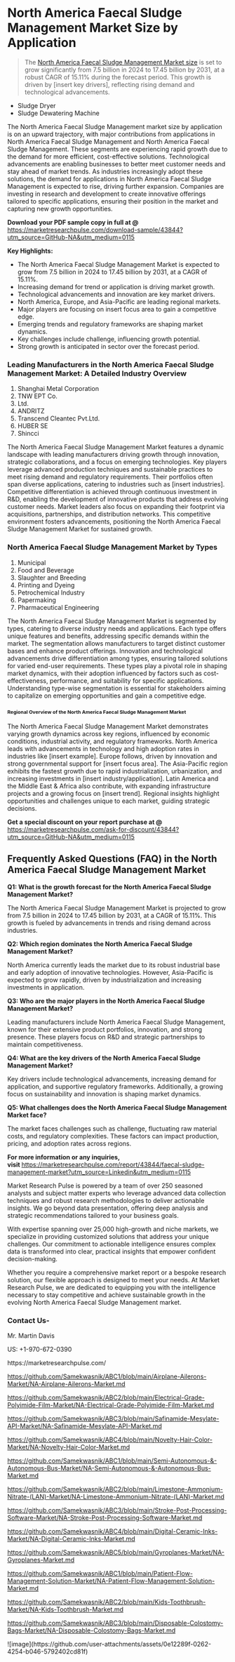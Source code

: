 <h1>North America Faecal Sludge Management Market&nbsp;Size by Application</h1><blockquote><p>The <a href="https://marketresearchpulse.com/download-sample/43844?utm_source=GitHub-NA&amp;utm_medium=0115">North America Faecal Sludge Management Market size</a> is set to grow significantly from 7.5 billion in 2024 to 17.45 billion by 2031, at a robust CAGR of 15.11% during the forecast period. This growth is driven by [insert key drivers], reflecting rising demand and technological advancements.</p></blockquote><ul><li>Sludge Dryer<li> Sludge Dewatering Machine</li></ul><p>The North America Faecal Sludge Management market size by application is on an upward trajectory, with major contributions from applications in North America Faecal Sludge Management and North America Faecal Sludge Management. These segments are experiencing rapid growth due to the demand for more efficient, cost-effective solutions. Technological advancements are enabling businesses to better meet customer needs and stay ahead of market trends. As industries increasingly adopt these solutions, the demand for applications in North America Faecal Sludge Management is expected to rise, driving further expansion. Companies are investing in research and development to create innovative offerings tailored to specific applications, ensuring their position in the market and capturing new growth opportunities.</p><p><strong>Download your PDF sample copy in full at @ </strong><a href="https://marketresearchpulse.com/download-sample/43844?utm_source=GitHub-NA&amp;utm_medium=0115">https://marketresearchpulse.com/download-sample/43844?utm_source=GitHub-NA&amp;utm_medium=0115</a></p><p><strong>Key Highlights: </strong></p><ul><li>The North America Faecal Sludge Management Market is expected to grow from 7.5 billion in 2024 to 17.45 billion by 2031, at a CAGR of 15.11%.</li><li>Increasing demand for trend or application is driving market growth.</li><li>Technological advancements and innovation are key market drivers.</li><li>North America, Europe, and Asia-Pacific are leading regional markets.</li><li>Major players are focusing on insert focus area to gain a competitive edge.</li><li>Emerging trends and regulatory frameworks are shaping market dynamics.</li><li>Key challenges include challenge, influencing growth potential.</li><li>Strong growth is anticipated in sector over the forecast period.</li></ul><h3>Leading Manufacturers in the North America Faecal Sludge Management Market: A Detailed Industry Overview</h3><ol><li>Shanghai Metal Corporation</li><li>TNW EPT Co.</li><li>Ltd.</li><li>ANDRITZ</li><li>Transcend Cleantec Pvt.Ltd.</li><li>HUBER SE</li><li>Shincci</li></ol><div class="flex max-w-full flex-col flex-grow"><div class="min-h-8 text-message flex w-full flex-col items-end gap-2 whitespace-normal break-words [.text-message+&amp;]:mt-5" dir="auto" data-message-author-role="assistant" data-message-id="fd8432e4-4910-450d-b182-61b7bfb0a01f" data-message-model-slug="gpt-4o"><div class="flex w-full flex-col gap-1 empty:hidden first:pt-[3px]"><div class="markdown prose w-full break-words dark:prose-invert light"><p>The North America Faecal Sludge Management Market features a dynamic landscape with leading manufacturers driving growth through innovation, strategic collaborations, and a focus on emerging technologies. Key players leverage advanced production techniques and sustainable practices to meet rising demand and regulatory requirements. Their portfolios often span diverse applications, catering to industries such as [insert industries]. Competitive differentiation is achieved through continuous investment in R&amp;D, enabling the development of innovative products that address evolving customer needs. Market leaders also focus on expanding their footprint via acquisitions, partnerships, and distribution networks. This competitive environment fosters advancements, positioning the North America Faecal Sludge Management Market for sustained growth.</p></div></div></div></div><h3>North America Faecal Sludge Management Market by Types</h3><ol><li>Municipal<li> Food and Beverage<li> Slaughter and Breeding<li> Printing and Dyeing<li> Petrochemical Industry<li> Papermaking<li> Pharmaceutical Engineering</li></ol><div class="flex max-w-full flex-col flex-grow"><div class="min-h-8 text-message flex w-full flex-col items-end gap-2 whitespace-normal break-words [.text-message+&amp;]:mt-5" dir="auto" data-message-author-role="assistant" data-message-id="084470be-0bb7-4664-bddf-5156b4f41249" data-message-model-slug="gpt-4o-mini"><div class="flex w-full flex-col gap-1 empty:hidden first:pt-[3px]"><div class="markdown prose w-full break-words dark:prose-invert light"><p>The North America Faecal Sludge Management Market is segmented by types, catering to diverse industry needs and applications. Each type offers unique features and benefits, addressing specific demands within the market. The segmentation allows manufacturers to target distinct customer bases and enhance product offerings. Innovation and technological advancements drive differentiation among types, ensuring tailored solutions for varied end-user requirements. These types play a pivotal role in shaping market dynamics, with their adoption influenced by factors such as cost-effectiveness, performance, and suitability for specific applications. Understanding type-wise segmentation is essential for stakeholders aiming to capitalize on emerging opportunities and gain a competitive edge.</p></div></div></div></div><h3><span style="font-size: 11px;">Regional Overview of the North America Faecal Sludge Management Market</span></h3><div class="flex max-w-full flex-col flex-grow"><div class="min-h-8 text-message flex w-full flex-col items-end gap-2 whitespace-normal break-words [.text-message+&amp;]:mt-5" dir="auto" data-message-author-role="assistant" data-message-id="e9038762-ce64-4e30-91c9-9bd413514231" data-message-model-slug="gpt-4o-mini"><div class="flex w-full flex-col gap-1 empty:hidden first:pt-[3px]"><div class="markdown prose w-full break-words dark:prose-invert light"><p>The North America Faecal Sludge Management Market demonstrates varying growth dynamics across key regions, influenced by economic conditions, industrial activity, and regulatory frameworks. North America leads with advancements in technology and high adoption rates in industries like [insert example]. Europe follows, driven by innovation and strong governmental support for [insert focus area]. The Asia-Pacific region exhibits the fastest growth due to rapid industrialization, urbanization, and increasing investments in [insert industry/application]. Latin America and the Middle East &amp; Africa also contribute, with expanding infrastructure projects and a growing focus on [insert trend]. Regional insights highlight opportunities and challenges unique to each market, guiding strategic decisions.</p></div></div></div></div><p><strong>Get a special discount on your report purchase at @ </strong><a href="https://marketresearchpulse.com/ask-for-discount/43844?utm_source=GitHub-NA&amp;utm_medium=0115">https://marketresearchpulse.com/ask-for-discount/43844?utm_source=GitHub-NA&amp;utm_medium=0115</a></p><h2>Frequently Asked Questions (FAQ) in the North America Faecal Sludge Management Market</h2><p><strong>Q1: What is the growth forecast for the North America Faecal Sludge Management Market?</strong></p><p>The North America Faecal Sludge Management Market is projected to grow from 7.5 billion in 2024 to 17.45 billion by 2031, at a CAGR of 15.11%. This growth is fueled by advancements in trends and rising demand across industries.</p><p><strong>Q2: Which region dominates the North America Faecal Sludge Management Market?</strong></p><p>North America currently leads the market due to its robust industrial base and early adoption of innovative technologies. However, Asia-Pacific is expected to grow rapidly, driven by industrialization and increasing investments in application.</p><p><strong>Q3: Who are the major players in the North America Faecal Sludge Management Market?</strong></p><p>Leading manufacturers include North America Faecal Sludge Management, known for their extensive product portfolios, innovation, and strong presence. These players focus on R&amp;D and strategic partnerships to maintain competitiveness.</p><p><strong>Q4: What are the key drivers of the North America Faecal Sludge Management Market?</strong></p><p>Key drivers include technological advancements, increasing demand for application, and supportive regulatory frameworks. Additionally, a growing focus on sustainability and innovation is shaping market dynamics.</p><p><strong>Q5: What challenges does the North America Faecal Sludge Management Market face?</strong></p><p>The market faces challenges such as challenge, fluctuating raw material costs, and regulatory complexities. These factors can impact production, pricing, and adoption rates across regions.</p><p><strong>For more information or any inquiries, visit&nbsp;</strong><a href="https://marketresearchpulse.com/report/43844/faecal-sludge-management-market?utm_source=Linkedin&utm_medium=0115">https://marketresearchpulse.com/report/43844/faecal-sludge-management-market?utm_source=Linkedin&utm_medium=0115</a></p><p>Market Research Pulse is powered by a team of over 250 seasoned analysts and subject matter experts who leverage advanced data collection techniques and robust research methodologies to deliver actionable insights. We go beyond data presentation, offering deep analysis and strategic recommendations tailored to your business goals.</p><p>With expertise spanning over 25,000 high-growth and niche markets, we specialize in providing customized solutions that address your unique challenges. Our commitment to actionable intelligence ensures complex data is transformed into clear, practical insights that empower confident decision-making.</p><p>Whether you require a comprehensive market report or a bespoke research solution, our flexible approach is designed to meet your needs. At Market Research Pulse, we are dedicated to equipping you with the intelligence necessary to stay competitive and achieve sustainable growth in the evolving North America Faecal Sludge Management market.</p><h3><strong>Contact Us-</strong></h3><p>Mr. Martin Davis</p><p>US: +1-970-672-0390</p><p>https://marketresearchpulse.com/</p><p><a href="https://github.com/Samekwasnik/ABC1/blob/main/Airplane-Ailerons-Market/NA-Airplane-Ailerons-Market.md">https://github.com/Samekwasnik/ABC1/blob/main/Airplane-Ailerons-Market/NA-Airplane-Ailerons-Market.md</a></p><p><a href="https://github.com/Samekwasnik/ABC2/blob/main/Electrical-Grade-Polyimide-Film-Market/NA-Electrical-Grade-Polyimide-Film-Market.md">https://github.com/Samekwasnik/ABC2/blob/main/Electrical-Grade-Polyimide-Film-Market/NA-Electrical-Grade-Polyimide-Film-Market.md</a></p><p><a href="https://github.com/Samekwasnik/ABC3/blob/main/Safinamide-Mesylate-API-Market/NA-Safinamide-Mesylate-API-Market.md">https://github.com/Samekwasnik/ABC3/blob/main/Safinamide-Mesylate-API-Market/NA-Safinamide-Mesylate-API-Market.md</a></p><p><a href="https://github.com/Samekwasnik/ABC4/blob/main/Novelty-Hair-Color-Market/NA-Novelty-Hair-Color-Market.md">https://github.com/Samekwasnik/ABC4/blob/main/Novelty-Hair-Color-Market/NA-Novelty-Hair-Color-Market.md</a></p><p><a href="https://github.com/Samekwasnik/ABC1/blob/main/Semi-Autonomous-&-Autonomous-Bus-Market/NA-Semi-Autonomous-&-Autonomous-Bus-Market.md">https://github.com/Samekwasnik/ABC1/blob/main/Semi-Autonomous-&-Autonomous-Bus-Market/NA-Semi-Autonomous-&-Autonomous-Bus-Market.md</a></p><p><a href="https://github.com/Samekwasnik/ABC2/blob/main/Limestone-Ammonium-Nitrate-(LAN)-Market/NA-Limestone-Ammonium-Nitrate-(LAN)-Market.md">https://github.com/Samekwasnik/ABC2/blob/main/Limestone-Ammonium-Nitrate-(LAN)-Market/NA-Limestone-Ammonium-Nitrate-(LAN)-Market.md</a></p><p><a href="https://github.com/Samekwasnik/ABC3/blob/main/Stroke-Post-Processing-Software-Market/NA-Stroke-Post-Processing-Software-Market.md">https://github.com/Samekwasnik/ABC3/blob/main/Stroke-Post-Processing-Software-Market/NA-Stroke-Post-Processing-Software-Market.md</a></p><p><a href="https://github.com/Samekwasnik/ABC4/blob/main/Digital-Ceramic-Inks-Market/NA-Digital-Ceramic-Inks-Market.md">https://github.com/Samekwasnik/ABC4/blob/main/Digital-Ceramic-Inks-Market/NA-Digital-Ceramic-Inks-Market.md</a></p><p><a href="https://github.com/Samekwasnik/ABC5/blob/main/Gyroplanes-Market/NA-Gyroplanes-Market.md">https://github.com/Samekwasnik/ABC5/blob/main/Gyroplanes-Market/NA-Gyroplanes-Market.md</a></p><p><a href="https://github.com/Samekwasnik/ABC1/blob/main/Patient-Flow-Management-Solution-Market/NA-Patient-Flow-Management-Solution-Market.md">https://github.com/Samekwasnik/ABC1/blob/main/Patient-Flow-Management-Solution-Market/NA-Patient-Flow-Management-Solution-Market.md</a></p><p><a href="https://github.com/Samekwasnik/ABC2/blob/main/Kids-Toothbrush-Market/NA-Kids-Toothbrush-Market.md">https://github.com/Samekwasnik/ABC2/blob/main/Kids-Toothbrush-Market/NA-Kids-Toothbrush-Market.md</a></p><p><a href="https://github.com/Samekwasnik/ABC3/blob/main/Disposable-Colostomy-Bags-Market/NA-Disposable-Colostomy-Bags-Market.md">https://github.com/Samekwasnik/ABC3/blob/main/Disposable-Colostomy-Bags-Market/NA-Disposable-Colostomy-Bags-Market.md</a></p>
![image](https://github.com/user-attachments/assets/0e12289f-0262-4254-b046-5792402cd81f)
